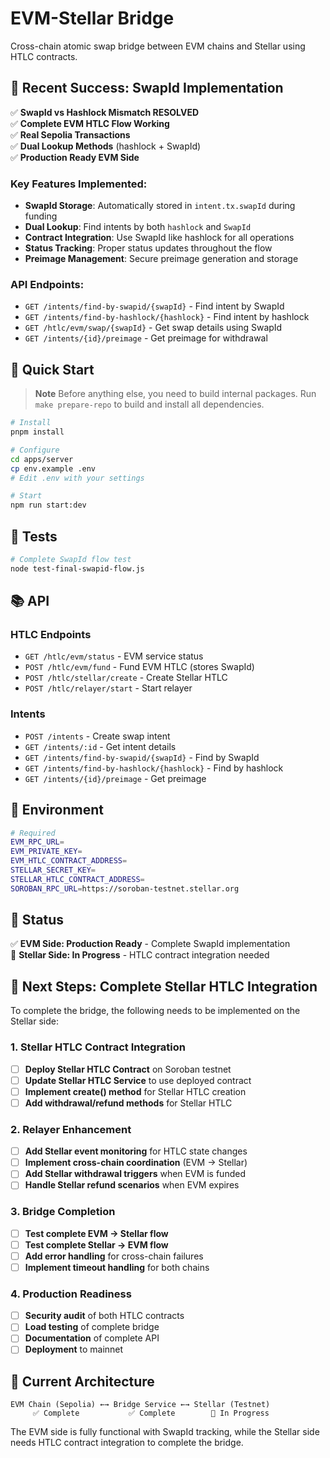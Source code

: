 # EVM-Stellar Bridge

Cross-chain atomic swap bridge between EVM chains and Stellar using HTLC contracts.

## 🎉 Recent Success: SwapId Implementation

✅ **SwapId vs Hashlock Mismatch RESOLVED**  
✅ **Complete EVM HTLC Flow Working**  
✅ **Real Sepolia Transactions**  
✅ **Dual Lookup Methods** (hashlock + SwapId)  
✅ **Production Ready EVM Side**

### Key Features Implemented:
- **SwapId Storage**: Automatically stored in `intent.tx.swapId` during funding
- **Dual Lookup**: Find intents by both `hashlock` and `SwapId`
- **Contract Integration**: Use SwapId like hashlock for all operations
- **Status Tracking**: Proper status updates throughout the flow
- **Preimage Management**: Secure preimage generation and storage

### API Endpoints:
- `GET /intents/find-by-swapid/{swapId}` - Find intent by SwapId
- `GET /intents/find-by-hashlock/{hashlock}` - Find intent by hashlock
- `GET /htlc/evm/swap/{swapId}` - Get swap details using SwapId
- `GET /intents/{id}/preimage` - Get preimage for withdrawal

## 🚀 Quick Start

> **Note**
> Before anything else, you need to build internal packages.
> Run `make prepare-repo` to build and install all dependencies.

```bash
# Install
pnpm install

# Configure
cd apps/server
cp env.example .env
# Edit .env with your settings

# Start
npm run start:dev
```

## 🧪 Tests

```bash
# Complete SwapId flow test
node test-final-swapid-flow.js
```

## 📚 API

### HTLC Endpoints
- `GET /htlc/evm/status` - EVM service status
- `POST /htlc/evm/fund` - Fund EVM HTLC (stores SwapId)
- `POST /htlc/stellar/create` - Create Stellar HTLC
- `POST /htlc/relayer/start` - Start relayer

### Intents
- `POST /intents` - Create swap intent
- `GET /intents/:id` - Get intent details
- `GET /intents/find-by-swapid/{swapId}` - Find by SwapId
- `GET /intents/find-by-hashlock/{hashlock}` - Find by hashlock
- `GET /intents/{id}/preimage` - Get preimage

## 🔧 Environment

```bash
# Required
EVM_RPC_URL=
EVM_PRIVATE_KEY=
EVM_HTLC_CONTRACT_ADDRESS=
STELLAR_SECRET_KEY=
STELLAR_HTLC_CONTRACT_ADDRESS=
SOROBAN_RPC_URL=https://soroban-testnet.stellar.org
```

## 🎯 Status

✅ **EVM Side: Production Ready** - Complete SwapId implementation  
🔄 **Stellar Side: In Progress** - HTLC contract integration needed  

## 🚧 Next Steps: Complete Stellar HTLC Integration

To complete the bridge, the following needs to be implemented on the Stellar side:

### 1. Stellar HTLC Contract Integration
- [ ] **Deploy Stellar HTLC Contract** on Soroban testnet
- [ ] **Update Stellar HTLC Service** to use deployed contract
- [ ] **Implement create() method** for Stellar HTLC creation
- [ ] **Add withdrawal/refund methods** for Stellar HTLC

### 2. Relayer Enhancement
- [ ] **Add Stellar event monitoring** for HTLC state changes
- [ ] **Implement cross-chain coordination** (EVM → Stellar)
- [ ] **Add Stellar withdrawal triggers** when EVM is funded
- [ ] **Handle Stellar refund scenarios** when EVM expires

### 3. Bridge Completion
- [ ] **Test complete EVM → Stellar flow**
- [ ] **Test complete Stellar → EVM flow**
- [ ] **Add error handling** for cross-chain failures
- [ ] **Implement timeout handling** for both chains

### 4. Production Readiness
- [ ] **Security audit** of both HTLC contracts
- [ ] **Load testing** of complete bridge
- [ ] **Documentation** of complete API
- [ ] **Deployment** to mainnet

## 🔗 Current Architecture

```
EVM Chain (Sepolia) ←→ Bridge Service ←→ Stellar (Testnet)
     ✅ Complete           ✅ Complete        🔄 In Progress
```

The EVM side is fully functional with SwapId tracking, while the Stellar side needs HTLC contract integration to complete the bridge. 